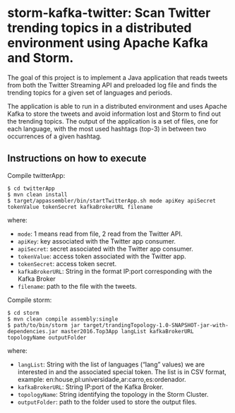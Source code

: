 # storm-kafka-twitter: Scan Twitter trending topics in a distributed environment using Apache Kafka and Storm.

The goal of this project is to implement a Java application that reads tweets from both the Twitter Streaming API and preloaded log file and finds the trending topics for a given set of languages and periods. 

The application is able to run in a distributed environment and uses Apache Kafka to store the tweets and avoid information lost and Storm to find out the trending topics. The output of the application is a set of files, one for each language, with the most used hashtags (top-3) in between two occurrences of a given hashtag.

Instructions on how to execute
----------- 
Compile twitterApp:

````
$ cd twitterApp
$ mvn clean install
$ target/appassembler/bin/startTwitterApp.sh mode apiKey apiSecret tokenValue tokenSecret kafkaBrokerURL filename
````

where:

* ````mode````: 1 means read from file, 2 read from the Twitter API.
* ````apiKey````: key associated with the Twitter app consumer.
* ````apiSecret````: secret associated with the Twitter app consumer.
* ````tokenValue````: access token associated with the Twitter app.
* ````tokenSecret````: access token secret.
* ````kafkaBrokerURL````: String in the format IP:port corresponding with the Kafka Broker
* ````filename````: path to the file with the tweets.

Compile storm:

````
$ cd storm
$ mvn clean compile assembly:single
$ path/to/bin/storm jar target/trandingTopology-1.0-SNAPSHOT-jar-with-dependencies.jar master2016.Top3App langList kafkaBrokerURL topologyName outputFolder
````

where:

* ````langList````: String with the list of languages (“lang” values) we are interested in and the associated special token. The list is in CSV format,
example: en:house,pl:universidade,ar:carro,es:ordenador.
* ````kafkaBrokerURL````: String IP:port of the Kafka Broker.
* ````topologyName````: String identifying the topology in the Storm Cluster.
* ````outputFolder````: path to the folder used to store the output files.